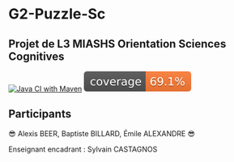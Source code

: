 # G2-Puzzle-Sc
## Projet de L3 MIASHS Orientation Sciences Cognitives

[![Java CI with Maven](https://github.com/alexisbe-github/G2-Puzzle-Sc-2023/actions/workflows/maven.yml/badge.svg)](https://github.com/alexisbe-github/G2-Puzzle-Sc-2023/actions/workflows/maven.yml) ![Coverage](.github/badges/jacoco.svg)

## Participants
😎 Alexis BEER, Baptiste BILLARD, Émile ALEXANDRE 😎

Enseignant encadrant : Sylvain CASTAGNOS
